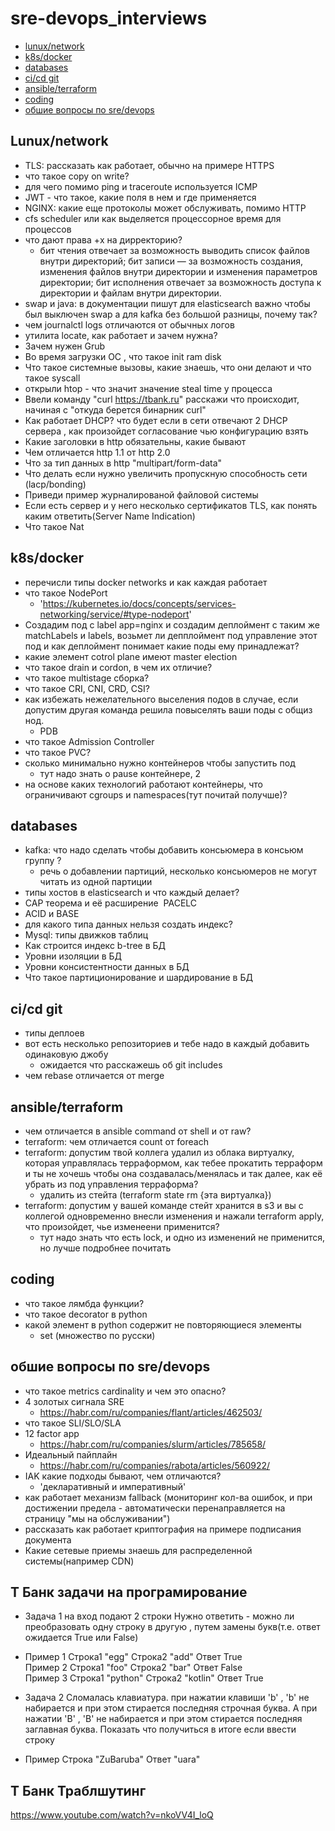 # sre-devops_interviews
- [lunux/network](#lunuxnetwork)
- [k8s/docker](#k8sdocker)
- [databases](#databases)
- [ci/cd git](#cicd-git)
- [ansible/terraform](#ansibleterraform)
- [coding](#coding)
- [обшие вопросы по sre/devops](#обшие-вопросы-по-sredevops)

## Lunux/network
- TLS: рассказать как работает, обычно на примере HTTPS
- что такое copy on write?
- для чего помимо ping и traceroute используется ICMP
- JWT - что такое, какие поля в нем и где применяется
- NGINX: какие еще протоколы может обслуживать, помимо HTTP
- cfs scheduler или как выделяется процессорное время для процессов 
- что дают права +x на дирректорию?  
  - бит чтения отвечает за возможность выводить список файлов внутри директорий; бит записи — за возможность создания, изменения файлов внутри директории и изменения параметров директории; бит исполнения отвечает за возможность доступа к директории и файлам внутри директории.
- swap и java: в документации пишут для elasticsearch важно чтобы был выключен swap а для kafka без большой разницы, почему так?
- чем journalctl logs отличаются от обычных логов
- утилита locate, как работает и зачем нужна?
- Зачем нужен Grub
- Во время загрузки ОС , что такое init ram disk
- Что такое системные вызовы, какие знаешь, что они делают и что такое syscall
- открыли htop - что значит значение steal time у процесса
- Ввели команду "curl https://tbank.ru" расскажи что происходит, начиная с "откуда берется бинарник  curl"
- Как работает DHCP? что будет если в сети отвечают 2 DHCP сервера , как произойдет согласование чью конфигурацию взять
- Какие заголовки в http обязательны, какие бывают
- Чем отличается http 1.1 от http 2.0
- Что за тип данных в http "multipart/form-data"
- Что делать если нужно увеличить пропускную способность сети (lacp/bonding)
- Приведи пример журналированой файловой системы
- Если есть сервер и у него несколько сертификатов TLS, как понять каким ответить(Server Name Indication)
- Что такое Nat
## k8s/docker
- перечисли типы docker networks и как каждая работает
- что такое NodePort 
  - 'https://kubernetes.io/docs/concepts/services-networking/service/#type-nodeport'
- Создадим под с label app=nginx и создадим деплоймент с таким же matchLabels и labels, возьмет ли депплоймент под управление этот под и как деплоймент понимает какие поды ему принадлежат?
- какие элемент cotrol plane имеют master election
- что такое drain и cordon, в чем их отличие?
- что такое multistage сборка?
- что такое CRI, CNI, CRD, CSI?
- как избежать нежелательного выселения подов в случае, если допустим другая команда решила повыселять ваши поды с общиз нод. 
  - PDB
- что такое Admission Controller
- что такое PVC?
- сколько минимально нужно контейнеров чтобы запустить под
  - тут надо знать о pause контейнере, 2
- на основе каких технологий работают контейнеры, что ограничивают cgroups и namespaces(тут почитай получше)?
## databases
- kafka: что надо сделать чтобы добавить консьюмера в консьюм группу ?
  - речь о добавлении партиций, несколько консьюмеров не могут читать из одной партиции
- типы хостов в elasticsearch и что каждый делает?
- CAP теорема и её расширение  PACELC
- ACID и BASE
- для какого типа данных нельзя создать индекс?
- Mysql: типы движков таблиц
- Как строится индекс b-tree в БД
- Уровни изоляции в БД
- Уровни консистентности данных в БД
- Что такое партиционирование и шардирование в БД
## ci/cd git
- типы деплоев
- вот есть несколько репозиториев и тебе надо в каждый добавить одинаковую джобу
  - ожидается что расскажешь об git includes 
- чем rebase отличается от merge
## ansible/terraform
- чем отличается в ansible command от shell и от raw?
- terraform: чем отличается count от foreach
- terraform: допустим твой коллега удалил из облака виртуалку, которая управлялась терраформом, как тебее прокатить терраформ и ты не хочешь чтобы она создавалась/менялась и так далее, как её убрать из под управления терраформа?
  - удалить из стейта (terraform state rm {эта виртуалка})
- terraform: допустим у вашей команде стейт хранится в s3 и вы с коллегой одновременно внесли изменения и нажали terraform apply, что произойдет, чье изменеени применится?
  - тут надо знать что есть lock, и одно из изменений не применится, но лучше подробнее почитать
## coding
- что такое лямбда функции?
- что такое decorator в python
- какой элемент в python содержит не повторяющиеся элементы
  - set (множество по русски)
## обшие вопросы по sre/devops
- что такое metrics cardinality и чем это опасно?
- 4 золотых сигнала SRE
  - https://habr.com/ru/companies/flant/articles/462503/
- что такое SLI/SLO/SLA
- 12 factor app 
  - https://habr.com/ru/companies/slurm/articles/785658/
- Идеальный пайплайн 
  - https://habr.com/ru/companies/rabota/articles/560922/
- IAK какие подходы бывают, чем отличаются?
  - 'декларативный и императивный'
- как работает механизм fallback (мониторинг кол-ва ошибок, и при достижении предела - автоматически перенаправляется на страницу "мы на обслуживании")
- рассказать как работает криптография на примере подписания документа
- Какие сетевые приемы знаешь для распределенной системы(например CDN)
 
## Т Банк задачи на програмирование
- Задача 1
на вход подают 2 строки 
Нужно ответить - можно ли преобразовать одну строку в другую , путем замены букв(т.е. ответ ожидается True или False)
- Пример 1
Строка1 "egg"
Строка2 "add"
Ответ True   
Пример 2
Строка1 "foo"
Строка2 "bar"
Ответ False   
Пример 3
Строка1 "python"
Строка2 "kotlin"
Ответ True

- Задача 2
Сломалась клавиатура. при нажатии клавиши 'b' , 'b' не набирается и при этом стирается последняя строчная буква. А при нажатии 'B' , 'B' не набирается и при этом стирается последняя заглавная буква.
Показать что получиться в итоге если ввести строку
- Пример
Строка "ZuBaruba"
Ответ "uara"

## Т Банк Траблшутинг
https://www.youtube.com/watch?v=nkoVV4I_loQ
